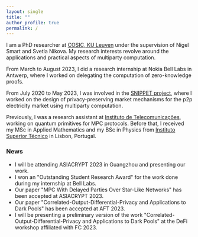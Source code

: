 ```yaml
---
layout: single
title: ""
author_profile: true
permalink: /
---
```


I am a PhD researcher at [COSIC, KU Leuven](https://www.esat.kuleuven.be/cosic/) under the supervision of Nigel Smart and Svetla Nikova. 
My research interests revolve around the applications and practical aspects of multiparty computation.

From March to August 2023, I did a research internship at Nokia Bell Labs in Antwerp, where I worked on delegating the computation of zero-knowledge proofs.

From July 2020 to May 2023, I was involved in the [SNIPPET project](https://www.esat.kuleuven.be/cosic/project/snippet/), where I worked on the design of privacy-preserving market mechanisms for the p2p electricity market using multiparty computation.

Previously, I was a research assistant at [Instituto de Telecomunicações](https://www.it.pt/), working on quantum primitives for MPC protocols. 
Before that, I received my MSc in Applied Mathematics and my BSc in Physics from [Instituto Superior Técnico](https://tecnico.ulisboa.pt/en/) in Lisbon, Portugal. 


### News
- I will be attending ASIACRYPT 2023 in Guangzhou and presenting our work. 
- I won an "Outstanding Student Research Award" for the work done during my internship at Bell Labs.
- Our paper "MPC With Delayed Parties Over Star-Like Networks" has been accepted at ASIACRYPT 2023.
- Our paper "Correlated-Output-Differential-Privacy and Applications to Dark Pools" has been accepted at AFT 2023.
- I will be presenting a preliminary version of the work "Correlated-Output-Differential-Privacy and Applications to Dark Pools" at the DeFi workshop affiliated with FC 2023.
